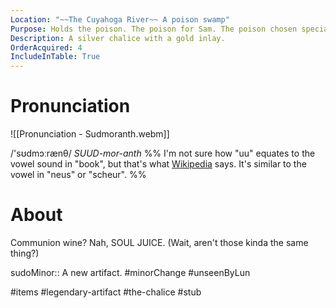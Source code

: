 ```yaml
---
Location: "~~The Cuyahoga River~~ A poison swamp"
Purpose: Holds the poison. The poison for Sam. The poison chosen specially to place Sam into a state of near death. Sam's poison.
Description: A silver chalice with a gold inlay.
OrderAcquired: 4
IncludeInTable: True
---
```

# Pronunciation
![[Pronunciation - Sudmoranth.webm]]

/'sʊdmɔːrænθ/ *SUUD-mor-anth*
%% I'm not sure how "uu" equates to the vowel sound in "book", but that's what [Wikipedia](https://en.wikipedia.org/wiki/Help:Pronunciation_respelling_key) says. It's similar to the vowel in "neus" or "scheur". %%

# About
Communion wine? Nah, SOUL JUICE. (Wait, aren't those kinda the same thing?)

sudoMinor:: A new artifact.
#minorChange #unseenByLun 

#items #legendary-artifact #the-chalice #stub 
